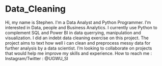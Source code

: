 # Data_Cleaning
Hi, my name is Stephen. I'm a Data Analyst and Python Programmer. 
I’m interested in Data, people and Business Analytics.
I currently use Python to complement SQL and Power BI in data querrying, manipulation and visualization. 
I did an indebt data cleaning exercise on this project. The project aims to text how well i can clean and preprocess messy data for further analysis by a data scientist.
I’m looking to collaborate on projects that would help me improve my skills and experience. How to reach me : Instagram/Twitter : @UGWU_SI
